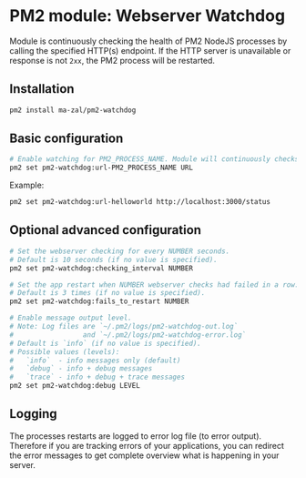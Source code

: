 PM2 module: Webserver Watchdog
==============================

Module is continuously checking the health of PM2 NodeJS processes by calling the specified HTTP(s) endpoint. If the HTTP server is unavailable or response is not `2xx`, the PM2 process will be restarted.


Installation
------------

```bash
pm2 install ma-zal/pm2-watchdog
```


Basic configuration
-------------------

```bash
# Enable watching for PM2_PROCESS_NAME. Module will continuously checks the availability of URL.
pm2 set pm2-watchdog:url-PM2_PROCESS_NAME URL

```

Example:

```bash
pm2 set pm2-watchdog:url-helloworld http://localhost:3000/status
```

Optional advanced configuration
-------------------------------

```bash
# Set the webserver checking for every NUMBER seconds.
# Default is 10 seconds (if no value is specified).
pm2 set pm2-watchdog:checking_interval NUMBER

# Set the app restart when NUMBER webserver checks had failed in a row.
# Default is 3 times (if no value is specified).
pm2 set pm2-watchdog:fails_to_restart NUMBER

# Enable message output level.
# Note: Log files are `~/.pm2/logs/pm2-watchdog-out.log`
#                 and `~/.pm2/logs/pm2-watchdog-error.log`
# Default is `info` (if no value is specified).
# Possible values (levels):
#   `info`  - info messages only (default)
#   `debug` - info + debug messages
#   `trace` - info + debug + trace messages
pm2 set pm2-watchdog:debug LEVEL
```


Logging
-------
The processes restarts are logged to error log file (to error output).
Therefore if you are tracking errors of your applications, you can redirect the error messages to get complete overview what is happening in your server.
